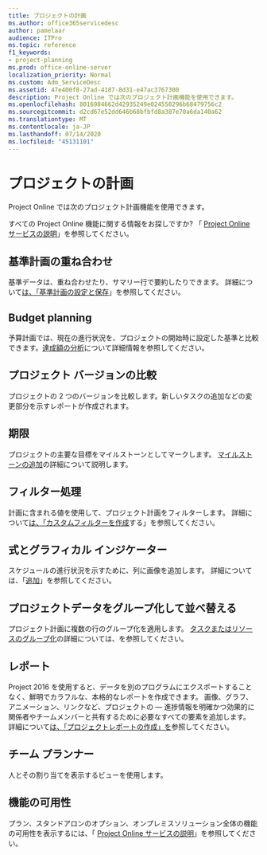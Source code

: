 ```yaml
---
title: プロジェクトの計画
ms.author: office365servicedesc
author: pamelaar
audience: ITPro
ms.topic: reference
f1_keywords:
- project-planning
ms.prod: office-online-server
localization_priority: Normal
ms.custom: Adm_ServiceDesc
ms.assetid: 47e400f8-27ad-4187-8d31-e47ac3767300
description: Project Online では次のプロジェクト計画機能を使用できます。
ms.openlocfilehash: 8016984662d42935249e024550296b68479756c2
ms.sourcegitcommit: d2cd67e52dd646b68bfbfd8a387e70a6da140a62
ms.translationtype: MT
ms.contentlocale: ja-JP
ms.lasthandoff: 07/14/2020
ms.locfileid: "45131101"
---
```

# <a name="project-planning"></a>プロジェクトの計画

Project Online では次のプロジェクト計画機能を使用できます。
  
すべての Project Online 機能に関する情報をお探しですか? 「 [Project Online サービスの説明](project-online-service-description.md)」を参照してください。
  
## <a name="baseline-rollup"></a>基準計画の重ね合わせ

基準データは、重ね合わせたり、サマリー行で要約したりできます。 詳細について[は、「基準計画の設定と保存](https://go.microsoft.com/fwlink/p/?LinkId=271346)」を参照してください。
  
## <a name="budget-planning"></a>Budget planning

予算計画では、現在の進行状況を、プロジェクトの開始時に設定した基準と比較できます。[達成額の分析](https://go.microsoft.com/fwlink/p/?LinkId=271336)について詳細情報を参照してください。
  
## <a name="compare-project-versions"></a>プロジェクト バージョンの比較

プロジェクトの 2 つのバージョンを比較します。新しいタスクの追加などの変更部分を示すレポートが作成されます。
  
## <a name="deadlines"></a>期限

プロジェクトの主要な目標をマイルストーンとしてマークします。 [マイルストーンの追加](https://go.microsoft.com/fwlink/p/?LinkId=271339)の詳細について説明します。
  
## <a name="filtering"></a>フィルター処理

計画に含まれる値を使用して、プロジェクト計画をフィルターします。 詳細について[は、「カスタムフィルターを作成](https://go.microsoft.com/fwlink/p/?LinkId=271341)する」を参照してください。
  
## <a name="formulas-and-graphical-indicators"></a>式とグラフィカル インジケーター

スケジュールの進行状況を示すために、列に画像を追加します。 詳細については、「[追加](https://go.microsoft.com/fwlink/p/?LinkId=271340)」を参照してください。
  
## <a name="group-and-sort-project-data"></a>プロジェクトデータをグループ化して並べ替える

プロジェクト計画に複数の行のグループ化を適用します。 [タスクまたはリソースのグループ化](https://go.microsoft.com/fwlink/p/?LinkId=271326)の詳細については、を参照してください。
  
## <a name="reports"></a>レポート

Project 2016 を使用すると、データを別のプログラムにエクスポートすることなく、鮮明でカラフルな、本格的なレポートを作成できます。 画像、グラフ、アニメーション、リンクなど、プロジェクトの &mdash; 進捗情報を明確かつ効果的に関係者やチームメンバーと共有するために必要なすべての要素を追加します。 詳細について[は、「プロジェクトレポートの作成」を](https://go.microsoft.com/fwlink/p/?LinkId=271349)参照してください。
  
## <a name="team-planner"></a>チーム プランナー

人とその割り当てを表示するビューを使用します。 
  
## <a name="feature-availability"></a>機能の可用性

プラン、スタンドアロンのオプション、オンプレミスソリューション全体の機能の可用性を表示するには、「 [Project Online サービスの説明](project-online-service-description.md)」を参照してください。
  
